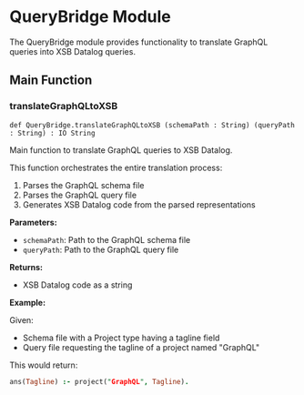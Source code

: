 # QueryBridge Module

The QueryBridge module provides functionality to translate GraphQL queries into XSB Datalog queries.

## Main Function

### translateGraphQLtoXSB

```lean
def QueryBridge.translateGraphQLtoXSB (schemaPath : String) (queryPath : String) : IO String
```

Main function to translate GraphQL queries to XSB Datalog.

This function orchestrates the entire translation process:
1. Parses the GraphQL schema file
2. Parses the GraphQL query file
3. Generates XSB Datalog code from the parsed representations

**Parameters:**
- `schemaPath`: Path to the GraphQL schema file
- `queryPath`: Path to the GraphQL query file

**Returns:**
- XSB Datalog code as a string

**Example:**

Given:
- Schema file with a Project type having a tagline field
- Query file requesting the tagline of a project named "GraphQL"

This would return:
```prolog
ans(Tagline) :- project("GraphQL", Tagline).
```